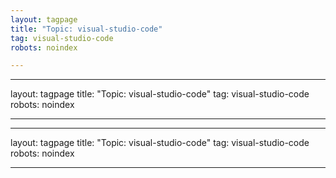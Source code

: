 ```yaml
---
layout: tagpage
title: "Topic: visual-studio-code"
tag: visual-studio-code
robots: noindex

---
```

---
layout: tagpage
title: "Topic: visual-studio-code"
tag: visual-studio-code
robots: noindex

---
---
layout: tagpage
title: "Topic: visual-studio-code"
tag: visual-studio-code
robots: noindex

---
